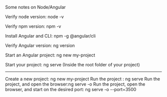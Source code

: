Some notes on Node/Angular

Verify node version: node -v

Verify npm version: npm -v

Install Angular and CLI: npm -g @angular/cli

Verify Angular version: ng version

Start an Angular project: ng new my-project

Start your project: ng serve (Inside the root folder of your project)

---------------------

Create a new project: ng new my-project
Run the project : ng serve
Run the project, and open the browser:ng serve -o
Run the project, open the browser, and start on the desired port: ng serve -o --port=3500